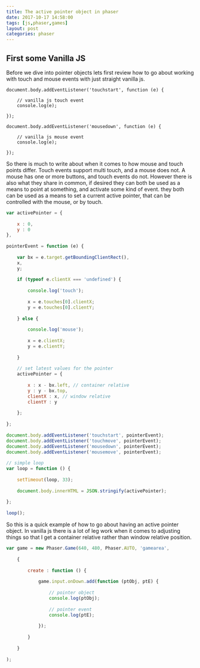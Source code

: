 ```yaml
---
title: The active pointer object in phaser
date: 2017-10-17 14:58:00
tags: [js,phaser,games]
layout: post
categories: phaser
---
```



<!-- more -->

## First some Vanilla JS

Before we dive into pointer objects lets first review how to go about working with touch and mouse events with just straight vanilla js.

```
document.body.addEventListener('touchstart', function (e) {
 
    // vanilla js touch event
    console.log(e);
 
});
 
document.body.addEventListener('mousedown', function (e) {
 
    // vanilla js mouse event
    console.log(e);
 
});
```

So there is much to write about when it comes to how mouse and touch points differ. Touch events support multi touch, and a mouse does not. A mouse has one or more buttons, and touch events do not. However there is also what they share in common, if desired they can both be used as a means to point at something, and activate some kind of event. they both can be used as a means to set a current active pointer, that can be controlled with the mouse, or by touch.

```js
var activePointer = {
 
    x : 0,
    y : 0
},
 
pointerEvent = function (e) {
 
    var bx = e.target.getBoundingClientRect(),
    x,
    y;
 
    if (typeof e.clientX === 'undefined') {
 
        console.log('touch');
 
        x = e.touches[0].clientX;
        y = e.touches[0].clientY;
 
    } else {
 
        console.log('mouse');
 
        x = e.clientX;
        y = e.clientY;
 
    }
 
    // set latest values for the pointer
    activePointer = {
 
        x : x - bx.left, // container relative
        y : y - bx.top,
        clientX : x, // window relative
        clientY : y
 
    };
 
};
 
document.body.addEventListener('touchstart', pointerEvent);
document.body.addEventListener('touchmove', pointerEvent);
document.body.addEventListener('mousedown', pointerEvent);
document.body.addEventListener('mousemove', pointerEvent);
 
// simple loop
var loop = function () {
 
    setTimeout(loop, 33);
 
    document.body.innerHTML = JSON.stringify(activePointer);
 
};
 
loop();
```

So this is a quick example of how to go about having an active pointer object. In vanilla js there is a lot of leg work when it comes to adjusting things so that I get a container relative rather than window relative position. 

```js
var game = new Phaser.Game(640, 480, Phaser.AUTO, 'gamearea', 
 
    {
 
        create : function () {
 
            game.input.onDown.add(function (ptObj, ptE) {
 
                // pointer object
                console.log(ptObj);
 
                // pointer event
                console.log(ptE);
 
            });
 
        }
 
    }
 
);
```

